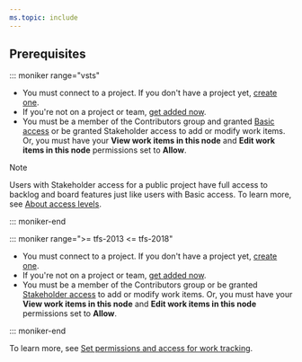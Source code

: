 ```yaml
---
ms.topic: include
---
```



## Prerequisites

::: moniker range="vsts"

* You must connect to a project. If you don't have a project yet, [create one](/azure/devops/boards/get-started/sign-up-invite-teammates). 
* If you're not on a project or team, [get added now](/azure/devops/organizations/accounts/add-organization-users-from-user-hub). 
* You must be a member of the Contributors group and granted [Basic access](/azure/devops/organizations/security/access-levels) or be granted Stakeholder access to add or modify work items. Or, you must have your **View work items in this node** and **Edit work items in this node** permissions set to **Allow**. 

> [!NOTE]  
> Users with Stakeholder access for a public project have full access to backlog and board features just like users with Basic access. To learn more, see [About access levels](/azure/devops/organizations/security/access-levels).


::: moniker-end

::: moniker range=">= tfs-2013 <= tfs-2018"

* You must connect to a project. If you don't have a project yet, [create one](/azure/devops/organizations/projects/create-project).
* If you're not on a project or team, [get added now](/azure/devops/organizations/security/add-users-team-project). 
*  You must be a member of the Contributors group or be granted [Stakeholder access](/azure/devops/organizations/security/get-started-stakeholder) to add or modify work items. Or, you must have your **View work items in this node** and **Edit work items in this node** permissions set to **Allow**.  

::: moniker-end 

To learn more, see [Set permissions and access for work tracking](/azure/devops/organizations/security/set-permissions-access-work-tracking). 






